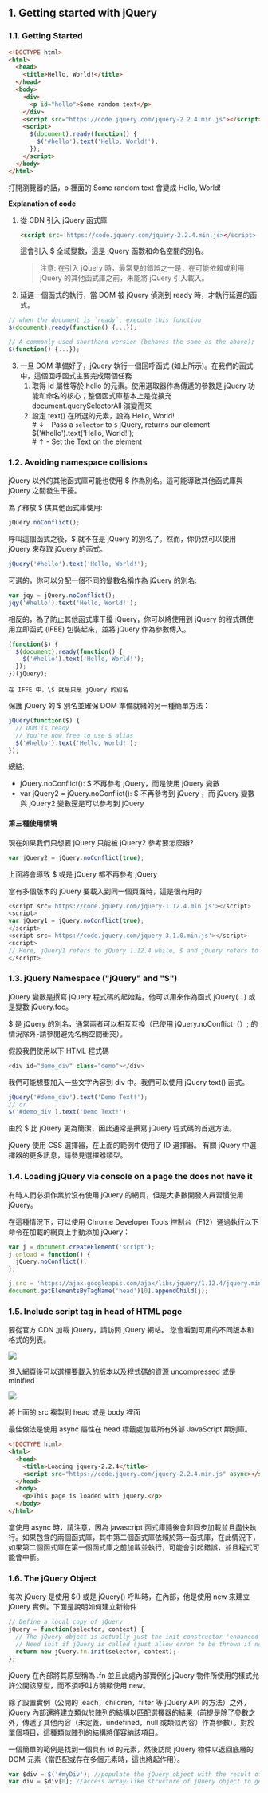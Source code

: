 ## 1. Getting started with jQuery

### 1.1. Getting Started

```html
<!DOCTYPE html>
<html>
  <head>
    <title>Hello, World!</title>
  </head>
  <body>
    <div>
      <p id="hello">Some random text</p>
    </div>
    <script src="https://code.jquery.com/jquery-2.2.4.min.js"></script>
    <script>
      $(document).ready(function() {
        $('#hello').text('Hello, World!');
      });
    </script>
  </body>
</html>
```

打開瀏覽器的話，p 裡面的 Some random text 會變成 Hello, World!

**Explanation of code**

1. 從 CDN 引入 jQuery 函式庫

   ```html
   <script src='https://code.jquery.com/jquery-2.2.4.min.js></script>
   ```

   這會引入 \$ 全域變數，這是 jQuery 函數和命名空間的別名。

   > 注意: 在引入 jQuery 時，最常見的錯誤之一是，在可能依賴或利用 jQuery 的其他函式庫之前，未能將 jQuery 引入載入。

2. 延遲一個函式的執行，當 DOM 被 jQuery 偵測到 ready 時，才執行延遲的函式。

```javascript
// when the document is `ready`, execute this function
$(document).ready(function() {...});

// A commonly used shorthand version (behaves the same as the above);
$(function() {...});
```

3. 一旦 DOM 準備好了，jQuery 執行一個回呼函式 (如上所示)。在我們的函式中，這個回呼函式主要完成兩個任務
   1. 取得 id 屬性等於 hello 的元素。使用選取器作為傳遞的參數是 jQuery 功能和命名的核心；整個函式庫基本上是從擴充 document.querySelectorAll 演變而來
   2. 設定 text() 在所選的元素，設為 Hello, World!  
      \# ↓ - Pass a `selector` to `$` jQuery, returns our element  
      \$('#hello').text('Hello, World!');  
      \# ↑ - Set the Text on the element

### 1.2. Avoiding namespace collisions

jQuery 以外的其他函式庫可能也使用 \$ 作為別名。這可能導致其他函式庫與 jQuery 之間發生干擾。

為了釋放 \$ 供其他函式庫使用:

```javascript
jQuery.noConflict();
```

呼叫這個函式之後，\$ 就不在是 jQuery 的別名了。然而，你仍然可以使用 jQuery 來存取 jQuery 的函式。

```javascript
jQuery('#hello').text('Hello, World!');
```

可選的，你可以分配一個不同的變數名稱作為 jQuery 的別名:

```javascript
var jqy = jQuery.noConflict();
jqy('#hello').text('Hello, World!');
```

相反的，為了防止其他函式庫干擾 jQuery，你可以將使用到 jQuery 的程式碼使用立即函式 (IFEE) 包裝起來，並將 jQuery 作為參數傳入。

```javascript
(function($) {
  $(document).ready(function() {
    $('#hello').text('Hello, World!');
  });
})(jQuery);
```

`在 IFFE 中，\$ 就是只是 jQuery 的別名`

保護 jQuery 的 \$ 別名並確保 DOM 準備就緒的另一種簡單方法：

```javascript
jQuery(function($) {
  // DOM is ready
  // You're now free to use $ alias
  $('#hello').text('Hello, World!');
});
```

總結:

- jQuery.noConflict(): \$ 不再參考 jQuery，而是使用 jQuery 變數
- var jQuery2 = jQuery.noConflict(): \$ 不再參考到 jQuery ，而 jQuery 變數與 jQuery2 變數還是可以參考到 jQuery

#### 第三種使用情境

現在如果我們只想要 jQuery 只能被 jQuery2 參考要怎麼辦?

```javascript
var jQuery2 = jQuery.noConflict(true);
```

上面將會導致 \$ 或是 jQuery 都不再參考 jQuery

當有多個版本的 jQuery 要載入到同一個頁面時，這是很有用的

```javascript
<script src='https://code.jquery.com/jquery-1.12.4.min.js'></script>
<script>
var jQuery1 = jQuery.noConflict(true);
</script>
<script src='https://code.jquery.com/jquery-3.1.0.min.js'></script>
<script>
// Here, jQuery1 refers to jQuery 1.12.4 while, $ and jQuery refers to jQuery 3.1.0.
</script>
```

### 1.3. jQuery Namespace ("jQuery" and "\$")

jQuery 變數是撰寫 jQuery 程式碼的起始點。他可以用來作為函式 jQuery(...) 或是變數 jQuery.foo。

\$ 是 jQuery 的別名，通常兩者可以相互互換（已使用 jQuery.noConflict（）; 的情況除外-請參閱避免名稱空間衝突）。

假設我們使用以下 HTML 程式碼

```javascript
<div id="demo_div" class="demo"></div>
```

我們可能想要加入一些文字內容到 div 中。我們可以使用 jQuery text() 函式。

```javascript
jQuery('#demo_div').text('Demo Text!');
// or
$('#demo_div').text('Demo Text!');
```

由於 \$ 比 jQuery 更為簡潔，因此通常是撰寫 jQuery 程式碼的首選方法。

jQuery 使用 CSS 選擇器，在上面的範例中使用了 ID 選擇器。 有關 jQuery 中選擇器的更多訊息，請參見選擇器類型。

### 1.4. Loading jQuery via console on a page the does not have it

有時人們必須作業於沒有使用 jQuery 的網頁，但是大多數開發人員習慣使用 jQuery。

在這種情況下，可以使用 Chrome Developer Tools 控制台（F12）通過執行以下命令在加載的網頁上手動添加 jQuery：

```javascript
var j = document.createElement('script');
j.onload = function() {
  jQuery.noConflict();
};

j.src = 'https://ajax.googleapis.com/ajax/libs/jquery/1.12.4/jquery.min.js';
document.getElementsByTagName('head')[0].appendChild(j);
```

### 1.5. Include script tag in head of HTML page

要從官方 CDN 加載 jQuery，請訪問 jQuery 網站。 您會看到可用的不同版本和格式的列表。

![](images/1/2019-11-10-10-57-18.png)

進入網頁後可以選擇要載入的版本以及程式碼的資源 uncompressed 或是 minified

![](images/1/2019-11-10-10-58-21.png)

將上面的 src 複製到 head 或是 body 裡面

最佳做法是使用 async 屬性在 head 標籤處加載所有外部 JavaScript 類別庫。

```html
<!DOCTYPE html>
<html>
  <head>
    <title>Loading jquery-2.2.4</title>
    <script src="https://code.jquery.com/jquery-2.2.4.min.js" async></script>
  </head>
  <body>
    <p>This page is loaded with jquery.</p>
  </body>
</html>
```

當使用 async 時，請注意，因為 javascript 函式庫隨後會非同步加載並且盡快執行。如果包含的兩個函式庫，其中第二個函式庫依賴於第一函式庫，在此情況下，如果第二個函式庫在第一個函式庫之前加載並執行，可能會引起錯誤，並且程式可能會中斷。

### 1.6. The jQuery Object

每次 jQuery 是使用 \$() 或是 jQuery() 呼叫時，在內部，他是使用 new 來建立 jQuery 實例。下面是說明如何建立新物件

```javascript
// Define a local copy of jQuery
jQuery = function(selector, context) {
  // The jQuery object is actually just the init constructor 'enhanced'
  // Need init if jQuery is called (just allow error to be thrown if not included)
  return new jQuery.fn.init(selector, context);
};
```

jQuery 在內部將其原型稱為 .fn 並且此處內部實例化 jQuery 物件所使用的樣式允許公開該原型，而不須呼叫方明顯使用 new。

除了設置實例（公開的 .each，children，filter 等 jQuery API 的方法）之外，jQuery 內部還將建立類似於陣列的結構以匹配選擇器的結果（前提是除了參數之外，傳遞了其他內容（未定義，undefined，null 或類似內容）作為參數）。對於單個項目，這種類似陣列的結構將僅容納該項目。

一個簡單的範例是找到一個具有 id 的元素，然後訪問 jQuery 物件以返回底層的 DOM 元素（當匹配或存在多個元素時，這也將起作用）。

```javascript
var $div = $('#myDiv'); //populate the jQuery object with the result of the id selector
var div = $div[0]; //access array-like structure of jQuery object to get the DOM Element
```
